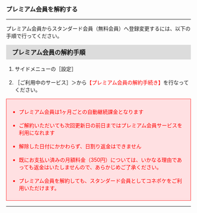 <h3>プレミアム会員を解約する</h3>
<hr>

プレミアム会員からスタンダード会員（無料会員）へ登録変更するには、以下の手順で行ってください。

<div style="padding: 7px 15px; margin-top: 15px; margin-bottom: 15px; border: 1px solid #dcdcdc; background-color: #dcdcdc; font-size: 120%">
<strong>プレミアム会員の解約手順</strong>
</div>

<ol>
<li>サイドメニューの［設定］</li>
<br>
<li>［ご利用中のサービス］＞から<font color="ff0000">【プレミアム会員の解約手続き】</font>を行なってください。</li>
</ol>

<div style="padding: 10px; margin-top: 15px; margin-bottom: 15px; border: 1px solid #ff3333; background-color: #ffe0e2;"><font color="ff0000">
<ul>
<li>プレミアム会員は1ヶ月ごとの自動継続課金となります</li>
<br>
<li>ご解約いただいても次回更新日の前日まではプレミアム会員サービスを利用になれます</li>
<br>
<li>解除した日付にかかわらず、日割り返金はできません</li>
<br>
<li>既にお支払い済みの月額料金（350円）については、いかなる理由であっても返金はいたしませんので、あらかじめご了承ください。</li>
<br>
<li>プレミアム会員を解約しても、スタンダード会員としてコネポケをご利用いただけます。</li>
</font>
</ul>
</div>

<hr>
